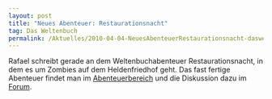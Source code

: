 ```yaml
---
layout: post
title: "Neues Abenteuer: Restaurationsnacht"
tag: Das Weltenbuch
permalink: /Aktuelles/2010-04-04-NeuesAbenteuerRestaurationsnacht-dasweltenbuch
---
```


Rafael schreibt gerade an dem Weltenbuchabenteuer Restaurationsnacht, in dem es um Zombies auf dem Heldenfriedhof geht. Das fast fertige Abenteuer findet man im [Abenteuerbereich](https://dasweltenbuch.jcgames.de/Abenteuer/Restaurationsnacht/) und die Diskussion dazu im [Forum](http://tanelorn.net/index.php/topic,54105.0.html).
